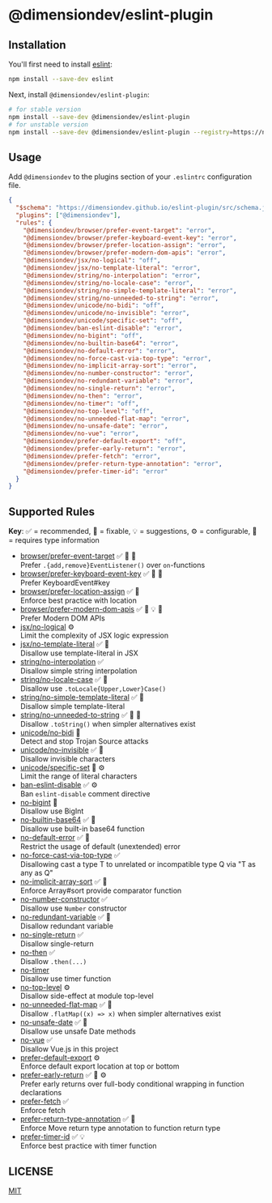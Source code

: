 # @dimensiondev/eslint-plugin

## Installation

You'll first need to install [eslint](https://eslint.org):

```bash
npm install --save-dev eslint
```

Next, install `@dimensiondev/eslint-plugin`:

```bash
# for stable version
npm install --save-dev @dimensiondev/eslint-plugin
# for unstable version
npm install --save-dev @dimensiondev/eslint-plugin --registry=https://npm.dimension.im
```

## Usage

Add `@dimensiondev` to the plugins section of your `.eslintrc` configuration file.

<!-- begin example configure -->

```json
{
  "$schema": "https://dimensiondev.github.io/eslint-plugin/src/schema.json",
  "plugins": ["@dimensiondev"],
  "rules": {
    "@dimensiondev/browser/prefer-event-target": "error",
    "@dimensiondev/browser/prefer-keyboard-event-key": "error",
    "@dimensiondev/browser/prefer-location-assign": "error",
    "@dimensiondev/browser/prefer-modern-dom-apis": "error",
    "@dimensiondev/jsx/no-logical": "off",
    "@dimensiondev/jsx/no-template-literal": "error",
    "@dimensiondev/string/no-interpolation": "error",
    "@dimensiondev/string/no-locale-case": "error",
    "@dimensiondev/string/no-simple-template-literal": "error",
    "@dimensiondev/string/no-unneeded-to-string": "error",
    "@dimensiondev/unicode/no-bidi": "off",
    "@dimensiondev/unicode/no-invisible": "error",
    "@dimensiondev/unicode/specific-set": "off",
    "@dimensiondev/ban-eslint-disable": "error",
    "@dimensiondev/no-bigint": "off",
    "@dimensiondev/no-builtin-base64": "error",
    "@dimensiondev/no-default-error": "error",
    "@dimensiondev/no-force-cast-via-top-type": "error",
    "@dimensiondev/no-implicit-array-sort": "error",
    "@dimensiondev/no-number-constructor": "error",
    "@dimensiondev/no-redundant-variable": "error",
    "@dimensiondev/no-single-return": "error",
    "@dimensiondev/no-then": "error",
    "@dimensiondev/no-timer": "off",
    "@dimensiondev/no-top-level": "off",
    "@dimensiondev/no-unneeded-flat-map": "error",
    "@dimensiondev/no-unsafe-date": "error",
    "@dimensiondev/no-vue": "error",
    "@dimensiondev/prefer-default-export": "off",
    "@dimensiondev/prefer-early-return": "error",
    "@dimensiondev/prefer-fetch": "error",
    "@dimensiondev/prefer-return-type-annotation": "error",
    "@dimensiondev/prefer-timer-id": "error"
  }
}
```

<!-- end example configure -->

## Supported Rules

**Key**:
:white_check_mark: = recommended,
:wrench: = fixable,
:bulb: = suggestions,
:gear: = configurable,
:thought_balloon: = requires type information

<!-- begin rule list -->

- [browser/prefer-event-target][browser$prefer_event_target] :white_check_mark: :wrench: :thought_balloon:\
  Prefer `.{add,remove}EventListener()` over `on`-functions
- [browser/prefer-keyboard-event-key][browser$prefer_keyboard_event_key] :white_check_mark: :wrench: :thought_balloon:\
  Prefer KeyboardEvent#key
- [browser/prefer-location-assign][browser$prefer_location_assign] :white_check_mark: :wrench:\
  Enforce best practice with location
- [browser/prefer-modern-dom-apis][browser$prefer_modern_dom_apis] :white_check_mark: :wrench: :bulb: :thought_balloon:\
  Prefer Modern DOM APIs
- [jsx/no-logical][jsx$no_logical] :gear:\
  Limit the complexity of JSX logic expression
- [jsx/no-template-literal][jsx$no_template_literal] :white_check_mark: :wrench:\
  Disallow use template-literal in JSX
- [string/no-interpolation][string$no_interpolation] :white_check_mark:\
  Disallow simple string interpolation
- [string/no-locale-case][string$no_locale_case] :white_check_mark: :wrench:\
  Disallow use `.toLocale{Upper,Lower}Case()`
- [string/no-simple-template-literal][string$no_simple_template_literal] :white_check_mark: :wrench:\
  Disallow simple template-literal
- [string/no-unneeded-to-string][string$no_unneeded_to_string] :white_check_mark: :wrench: :thought_balloon:\
  Disallow `.toString()` when simpler alternatives exist
- [unicode/no-bidi][unicode$no_bidi] :wrench:\
  Detect and stop Trojan Source attacks
- [unicode/no-invisible][unicode$no_invisible] :white_check_mark: :wrench:\
  Disallow invisible characters
- [unicode/specific-set][unicode$specific_set] :wrench: :gear:\
  Limit the range of literal characters
- [ban-eslint-disable][ban_eslint_disable] :white_check_mark: :gear:\
  Ban `eslint-disable` comment directive
- [no-bigint][no_bigint] :thought_balloon:\
  Disallow use BigInt
- [no-builtin-base64][no_builtin_base64] :white_check_mark: :wrench:\
  Disallow use built-in base64 function
- [no-default-error][no_default_error] :white_check_mark: :thought_balloon:\
  Restrict the usage of default (unextended) error
- [no-force-cast-via-top-type][no_force_cast_via_top_type] :white_check_mark:\
  Disallowing cast a type T to unrelated or incompatible type Q via "T as any as Q"
- [no-implicit-array-sort][no_implicit_array_sort] :white_check_mark: :thought_balloon:\
  Enforce Array#sort provide comparator function
- [no-number-constructor][no_number_constructor] :white_check_mark:\
  Disallow use `Number` constructor
- [no-redundant-variable][no_redundant_variable] :white_check_mark: :wrench:\
  Disallow redundant variable
- [no-single-return][no_single_return] :white_check_mark:\
  Disallow single-return
- [no-then][no_then] :white_check_mark:\
  Disallow `.then(...)`
- [no-timer][no_timer] \
  Disallow use timer function
- [no-top-level][no_top_level] :gear:\
  Disallow side-effect at module top-level
- [no-unneeded-flat-map][no_unneeded_flat_map] :white_check_mark: :wrench:\
  Disallow `.flatMap((x) => x)` when simpler alternatives exist
- [no-unsafe-date][no_unsafe_date] :white_check_mark: :thought_balloon:\
  Disallow use unsafe Date methods
- [no-vue][no_vue] :white_check_mark:\
  Disallow Vue.js in this project
- [prefer-default-export][prefer_default_export] :gear:\
  Enforce default export location at top or bottom
- [prefer-early-return][prefer_early_return] :white_check_mark: :wrench: :gear:\
  Prefer early returns over full-body conditional wrapping in function declarations
- [prefer-fetch][prefer_fetch] :white_check_mark:\
  Enforce fetch
- [prefer-return-type-annotation][prefer_return_type_annotation] :white_check_mark: :wrench:\
  Enforce Move return type annotation to function return type
- [prefer-timer-id][prefer_timer_id] :white_check_mark: :bulb:\
  Enforce best practice with timer function

[browser$prefer_event_target]: https://dimensiondev.github.io/eslint-plugin/src/rules/browser/prefer-event-target
[browser$prefer_keyboard_event_key]: https://dimensiondev.github.io/eslint-plugin/src/rules/browser/prefer-keyboard-event-key
[browser$prefer_location_assign]: https://dimensiondev.github.io/eslint-plugin/src/rules/browser/prefer-location-assign
[browser$prefer_modern_dom_apis]: https://dimensiondev.github.io/eslint-plugin/src/rules/browser/prefer-modern-dom-apis
[jsx$no_logical]: https://dimensiondev.github.io/eslint-plugin/src/rules/jsx/no-logical
[jsx$no_template_literal]: https://dimensiondev.github.io/eslint-plugin/src/rules/jsx/no-template-literal
[string$no_interpolation]: https://dimensiondev.github.io/eslint-plugin/src/rules/string/no-interpolation
[string$no_locale_case]: https://dimensiondev.github.io/eslint-plugin/src/rules/string/no-locale-case
[string$no_simple_template_literal]: https://dimensiondev.github.io/eslint-plugin/src/rules/string/no-simple-template-literal
[string$no_unneeded_to_string]: https://dimensiondev.github.io/eslint-plugin/src/rules/string/no-unneeded-to-string
[unicode$no_bidi]: https://dimensiondev.github.io/eslint-plugin/src/rules/unicode/no-bidi
[unicode$no_invisible]: https://dimensiondev.github.io/eslint-plugin/src/rules/unicode/no-invisible
[unicode$specific_set]: https://dimensiondev.github.io/eslint-plugin/src/rules/unicode/specific-set
[ban_eslint_disable]: https://dimensiondev.github.io/eslint-plugin/src/rules/ban-eslint-disable
[no_bigint]: https://dimensiondev.github.io/eslint-plugin/src/rules/no-bigint
[no_builtin_base64]: https://dimensiondev.github.io/eslint-plugin/src/rules/no-builtin-base64
[no_default_error]: https://dimensiondev.github.io/eslint-plugin/src/rules/no-default-error
[no_force_cast_via_top_type]: https://dimensiondev.github.io/eslint-plugin/src/rules/no-force-cast-via-top-type
[no_implicit_array_sort]: https://dimensiondev.github.io/eslint-plugin/src/rules/no-implicit-array-sort
[no_number_constructor]: https://dimensiondev.github.io/eslint-plugin/src/rules/no-number-constructor
[no_redundant_variable]: https://dimensiondev.github.io/eslint-plugin/src/rules/no-redundant-variable
[no_single_return]: https://dimensiondev.github.io/eslint-plugin/src/rules/no-single-return
[no_then]: https://dimensiondev.github.io/eslint-plugin/src/rules/no-then
[no_timer]: https://dimensiondev.github.io/eslint-plugin/src/rules/no-timer
[no_top_level]: https://dimensiondev.github.io/eslint-plugin/src/rules/no-top-level
[no_unneeded_flat_map]: https://dimensiondev.github.io/eslint-plugin/src/rules/no-unneeded-flat-map
[no_unsafe_date]: https://dimensiondev.github.io/eslint-plugin/src/rules/no-unsafe-date
[no_vue]: https://dimensiondev.github.io/eslint-plugin/src/rules/no-vue
[prefer_default_export]: https://dimensiondev.github.io/eslint-plugin/src/rules/prefer-default-export
[prefer_early_return]: https://dimensiondev.github.io/eslint-plugin/src/rules/prefer-early-return
[prefer_fetch]: https://dimensiondev.github.io/eslint-plugin/src/rules/prefer-fetch
[prefer_return_type_annotation]: https://dimensiondev.github.io/eslint-plugin/src/rules/prefer-return-type-annotation
[prefer_timer_id]: https://dimensiondev.github.io/eslint-plugin/src/rules/prefer-timer-id

<!-- end rule list -->

## LICENSE

[MIT](LICENSE)
